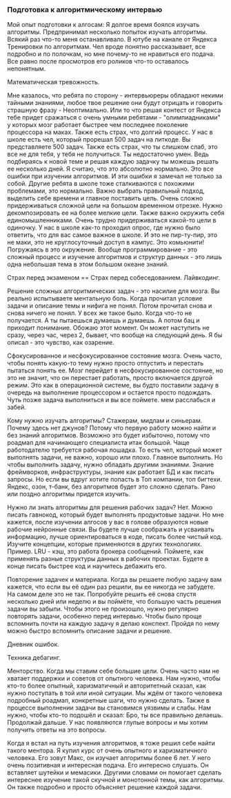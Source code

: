### Подготовка к алгоритмическому интервью

Мой опыт подготовки к алгосам:
Я долгое время боялся изучать алгоритмы. Предпринимал несколько попыток изучать алгоритмы. Всякий раз что-то меня останавливало. В ютубе на канале от Яндекса Тренировки по алгоритмам. Чел вроде понятно рассказывает, все подробно и по полочкам, но мне почему-то не нравиться его подача. Все равно после просмотров его роликов что-то оставалось непонятным.

Математическая тревожность.

Мне казалось, что ребята по сторону - интервьюреры обладают некими тайными знаниями, любое твое решение они будут отрицать и говорить страшную фразу - Неоптимально. 
Или то что решая контест от Яндекса тебе придет сражаться с очень умными ребятами - "олимпиадниками" у которых мозг работает быстрее чем последнее поколение процессора на маках.
Также есть страх, что долгий процесс. У нас в школе есть чел, который прорешал 500 задач на литкоде. Вы представляете 500 задач.
Также есть страх, что ты слишком слаб, это все не для тебя, у тебя не получиться. Ты недостаточно умен. Ведь подбираясь к новой теме и решая каждую задачку ты можешь решать ее несколько дней.
Я считаю, что это абсолютно нормально.
Это все ошибки при изучении алгоритмов. И эти ошибки я замечал не только за собой. Другие ребята в школе тоже сталкиваются с похожими проблемами, это нормально. Важно выбрать правильный подход, выделить себе времени и главное поставить цель.
Очень сложно придерживаться сложной цели на большом временном отрезке. Нужно декомпозировать ее на более мелкие цели.
Также важно окружить себя единомышленниками. Очень трудно придерживаться какой-то цели в одиночку.
У нас в школе как-то проходил опрос, где нужно было ответить, что для вас самое важное в школе. И это не пир-ту-пир, это не маки, это не круглосуточный доступ в кампус. Это комьюнити! Погружаясь в это окружение.
Вообще программирование - это сложный процесс и изучение алгоритмов и структур данных - это лишь одна небольшая тема в этом большом океане знаний.

Страх перед экзаменом == Страх перед собеседованием.
Лайвкодинг.

Решение сложных алгоритмических задач - это насилие для мозга.
Вы реально испытываете ментальную боль. Когда прочитал условие задачи и описание темы и нифига не понял. Потом прочитал снова и снова ничего не понял. У всех же такое было. Когда что-то не получается. А ты пытаешься думаешь и думаешь. А потом бац и приходит понимание. Обожаю этот момент. Он может наступить не сразу, через час, через 2, бывает, что вообще на следующий день. Я бы описал - это чувство, как озарение.


Сфокусированное и несфокусированное состояние мозга. Очень часто, чтобы понять какую-то тему нужно просто отпустить и перестать пытаться понять ее. Мозг перейдет в несфокусированное состояние, но это не значит, что он перестает работать, просто включается другой режим. Это как в операционной системе, вы будто поставили задачу в очередь на выполнение процессором и остается просто подождать. Чуть позже задача выполниться и вы все поймете.
мем расслабься и забей.

Кому нужно изучать алгоритмы?
Стажерам, мидлам и синьерам. Почему здесь нет джунов? Потому что первую работу можно найти и без знаний алгоритмов. Возможно это будет избыточно, потому что роадмап для начинающего специалиста итак большой. Чаще работодателю требуется рабочая лошадка. То есть чел, который может выполнять задачи, не важно, хорошо или плохо. Главное выполнить. Но чтобы выполнить задачу, нужно обладать другими знаниями. Знание фреймворков, инфраструктуры, знание как работает БД и как писать запросы.
Но если вы вдруг хотите попасть в Топ компании, топ бигтехи. Яндекс, озон, т-банк, без алгоритмов будет это сложно сделать. Рано или поздно алгоритмы придется изучить.

Нужно ли знать алгоритмы для решения рабочих задач? 
Нет. Можно писать гавнокод, который будет выполнять продуктовые задачи.
Но мне кажется, после изучении алгосов у вас в голове образуются новые рабочие нейронные связи. Вы будете лучше соображать и усваивать информацию, лучше ориентироваться в коде, писать более чистый код. Изучите концепции, которые применяются в других технологиях. Пример. LRU - кэш, это работа брокера сообщений. Поймете, как применять разные структуры данных в рабочих проектах. Будете в конце писать быстрее код и научитесь дебажить его.

Повторение задачек и материала.
Когда вы решаете любую задачу вам кажется, что если вы её один раз решили, вы ее никогда не забудете. На самом деле это не так. Попробуйте решить её снова спустя несколько дней или неделю и вы поймёте, что большую часть решения задачи вы забыли. Чтобы этого не произошло, нужно регулярно повторять задачи, особенно перед интервью. Чтобы было проще вспомнить почти на каждую задачу я делаю конспект. Пройдя по нему можно быстро вспомнить описание задачи и решение.

Дневник ошибок.


Техника дебагинг.

Менторство.
Когда мы ставим себе большие цели. Очень часто нам не хватает поддержки и советов от опытного человека. Нам нужно, чтобы кто-то более опытный, харизматичный и авторитетный сказал, как нужно поступать в той или иной ситуации. Мы ждём от такого человека подробный роадмап, конкретные шаги, что нужно сделать. Также в процессе выполнении задачи вы становимся уязвимы и слабы. Нам нужно, чтобы кто-то подошёл и сказал: Бро, ты все правильно делаешь. Продолжай дальше. 
У нас появляются глупые вопросы и мы хотим получить ответы на это вопросы.

Когда я встал на путь изучения алгоритмов, я тоже решил себе найти такого ментора. Я купил курс от очень опытного и харизматичного человека. Его зовут Макс, он изучает алгоритмы более 6 лет. У него очень позитивная и интересная подача. Его интересно слушать. Он вставляет шутейки и мемасики. Другими словами он помогает сделать интереснее изучение такой скучной и монотонной темы, как алгоритмы. Он также подробно и просто объясняет решение каждой задачи.









